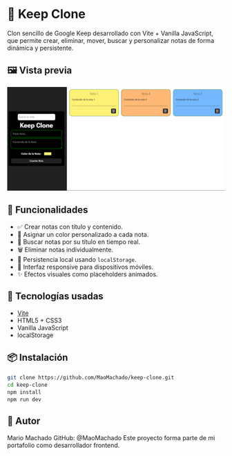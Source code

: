 # 📘 Keep Clone

Clon sencillo de Google Keep desarrollado con Vite + Vanilla JavaScript, que permite crear, eliminar, mover, buscar y personalizar notas de forma dinámica y persistente.

## 🖼️ Vista previa

![Keep Clone Screenshot](./public/previa_keepclone.png)

## 🚀 Funcionalidades

- ✅ Crear notas con título y contenido.
- 🎨 Asignar un color personalizado a cada nota.
- 🔎 Buscar notas por su título en tiempo real.
- 🗑 Eliminar notas individualmente.
- 💾 Persistencia local usando `localStorage`.
- 🧩 Interfaz responsive para dispositivos móviles.
- ✨ Efectos visuales como placeholders animados.

## 🧰 Tecnologías usadas

- [Vite](https://vitejs.dev/)
- HTML5 + CSS3
- Vanilla JavaScript
- localStorage

## 📦 Instalación

```bash
git clone https://github.com/MaoMachado/keep-clone.git
cd keep-clone
npm install
npm run dev
```

## 🤝 Autor

Mario Machado
GitHub: @MaoMachado
Este proyecto forma parte de mi portafolio como desarrollador frontend.

